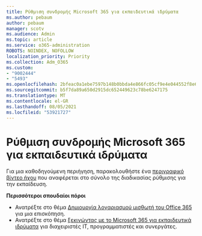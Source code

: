 ```yaml
---
title: Ρύθμιση συνδρομής Microsoft 365 για εκπαιδευτικά ιδρύματα
ms.author: pebaum
author: pebaum
manager: scotv
ms.audience: Admin
ms.topic: article
ms.service: o365-administration
ROBOTS: NOINDEX, NOFOLLOW
localization_priority: Priority
ms.collection: Adm_O365
ms.custom:
- "9002444"
- "5493"
ms.openlocfilehash: 2bfeac0a1ebe7597b148b0bbda4e866fc05cf9e4e044552f8e6fa0f4227df736
ms.sourcegitcommit: b5f7da89a650d2915dc652449623c78be6247175
ms.translationtype: MT
ms.contentlocale: el-GR
ms.lasthandoff: 08/05/2021
ms.locfileid: "53921727"
---
```

# <a name="set-up-a-microsoft-365-education-subscription"></a>Ρύθμιση συνδρομής Microsoft 365 για εκπαιδευτικά ιδρύματα

Για μια καθοδηγούμενη περιήγηση, παρακολουθήστε ένα [περιγραφικό βίντεο ήχου](https://aka.ms/M365EduSetup) που αναφέρεται στο σύνολο της διαδικασίας ρύθμισης για την εκπαίδευση.

**Περισσότεροι σπουδαίοι πόροι**

- Ανατρέξτε στο θέμα [Δημιουργία λογαριασμού μισθωτή του Office 365](https://docs.microsoft.com/microsoft-365/education/deploy/create-your-office-365-tenant) για μια επισκόπηση.
- Ανατρέξτε στο θέμα [ξεκινώντας με το Microsoft 365 για εκπαιδευτικά ιδρύματα](https://docs.microsoft.com/education/) για διαχειριστές IT, προγραμματιστές και συνεργάτες.